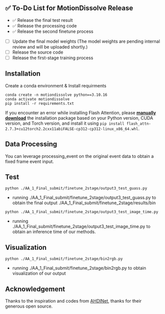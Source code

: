 
## ✅ To-Do List for MotionDissolve Release

- ✅ Release the final test result
- ✅ Release the processing code
- ✅ Release the second finetune process
- [  ] Update the final model weights (The model weights are pending internal review and will be uploaded shortly.)
- [  ] Release the source code
- [  ] Release the first-stage training process

## Installation

Create a conda environment & Install requirments 

```shell
conda create -n motiondissolve python==3.10.16
conda activate motiondissolve
pip install -r requirements.txt

```

If you encounter an error while installing Flash Attention, please [**manually download**](https://github.com/Dao-AILab/flash-attention/releases) the installation package based on your Python version, CUDA version, and Torch version, and install it using `pip install flash_attn-2.7.3+cu12torch2.2cxx11abiFALSE-cp312-cp312-linux_x86_64.whl`.

## Data Processing
You can leverage processing_event on the original event data to obtain a fixed frame event input.

## Test

```shell
python ./AA_1_Final_submit/finetune_2stage/output3_test_guass.py
```

- running ./AA_1_Final_submit/finetune_2stage/output3_test_guass.py to obtain the final output ./AA_1_Final_submit/finetune_2stage/results/bin

```shell
python ./AA_1_Final_submit/finetune_2stage/output3_test_image_time.py
```
- running ./AA_1_Final_submit/finetune_2stage/output3_test_image_time.py to obtain an inference time of our methods.

## Visualization

```shell
python ./AA_1_Final_submit/finetune_2stage/bin2rgb.py
```

- running ./AA_1_Final_submit/finetune_2stage/bin2rgb.py to obtain visualization of our output


## Acknowledgement

Thanks to the inspiration and codes from [AHDINet](https://github.com/wyang-vis/AHDINet), thanks for their generous open source.
